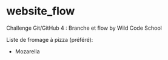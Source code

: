 # website_flow
Challenge Git/GitHub 4 : Branche et flow by Wild Code School

Liste de fromage à pizza (préféré):
- Mozarella